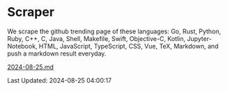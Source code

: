 # Scraper

We scrape the github trending page of these languages: Go, Rust, Python, Ruby, C++, C, Java, Shell, Makefile, Swift, Objective-C, Kotlin, Jupyter-Notebook, HTML, JavaScript, TypeScript, CSS, Vue, TeX, Markdown, and push a markdown result everyday.

[2024-08-25.md](https://github.com/yangwenmai/github-trending-backup/blob/master/2024-08-25.md)

Last Updated: 2024-08-25 04:00:17
